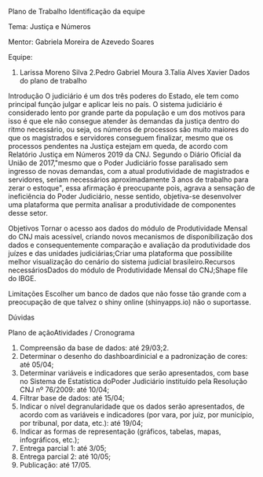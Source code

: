 Plano de Trabalho
Identificação da equipe

Tema: Justiça e Números

Mentor: 
Gabriela Moreira de Azevedo Soares

Equipe:
1. Larissa Moreno Silva
2.Pedro Gabriel Moura
3.Talia Alves Xavier
Dados do plano de trabalho

Introdução
O judiciário é um dos três poderes do Estado, ele tem como principal função julgar e aplicar leis no país. O sistema judiciário é considerado lento por grande parte da população e um dos motivos para isso é que ele  não  consegue  atender  às  demandas  da  justiça dentro  do  ritmo  necessário,  ou  seja,  os  números  de processos  são  muito  maiores  do  que  os  magistrados  e  servidores  conseguem  finalizar,  mesmo  que  os processos pendentes na Justiça estejam em queda, de acordo com Relatório Justiça em Números 2019 da CNJ.  Segundo  o  Diário  Oficial  da  União  de  2017,"mesmo  que  o  Poder  Judiciário  fosse  paralisado  sem ingresso de novas demandas, com a atual produtividade de magistrados e servidores, seriam necessários aproximadamente 3 anos de trabalho para zerar o estoque", essa afirmação é preocupante pois, agrava a sensação de ineficiência do Poder Judiciário, nesse sentido, objetiva-se desenvolver uma plataforma que permita analisar a produtividade de componentes desse setor. 

Objetivos
Tornar o acesso aos dados do módulo de Produtividade Mensal do CNJ mais acessível, criando novos mecanismos de disponibilização dos dados e consequentemente comparação e avaliação da produtividade dos juízes e das unidades judiciárias;Criar uma plataforma que possibilite melhor visualização do cenário do sistema judicial brasileiro.Recursos necessáriosDados do módulo de Produtividade Mensal do CNJ;Shape file do IBGE.

Limitações
Escolher um banco de dados que não fosse tão grande com a preocupação de que talvez o shiny online (shinyapps.io) não o suportasse.

Dúvidas

Plano de açãoAtividades / Cronograma
1. Compreensão da base de dados: até 29/03;2.
2.  Determinar o desenho do dashboardinicial e a padronização de cores: até 05/04;
3. Determinar variáveis e indicadores que serão apresentados, com base no Sistema de Estatística doPoder Judiciário instituído pela Resolução CNJ nº 76/2009: até 10/04;
4. Filtrar base de dados: até 15/04;
5. Indicar o nível degranularidade que os dados serão apresentados, de acordo com as variáveis e indicadores (por vara, por juiz, por município, por tribunal, por data, etc.): até 19/04;
6. Indicar as formas de representação (gráficos, tabelas, mapas, infográficos, etc.);
7. Entrega parcial 1: até 3/05;
8. Entrega parcial 2: até 10/05;
9. Publicação: até 17/05.
